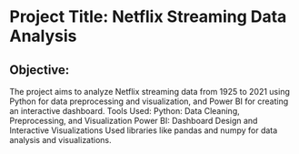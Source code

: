 # Project Title: Netflix Streaming Data Analysis
## Objective:
The project aims to analyze Netflix streaming data from 1925 to 2021 using Python for data preprocessing and visualization, and Power BI for creating an interactive dashboard.
Tools Used:
Python: Data Cleaning, Preprocessing, and Visualization
Power BI: Dashboard Design and Interactive Visualizations
Used libraries like pandas and numpy for data analysis and visualizations.
